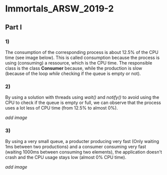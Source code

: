 # Immortals_ARSW_2019-2


## Part I 

### 1)

The consumption of the corresponding process is about 12.5% of the CPU time (see image below). This is called consumption because the process is using (consuming) a ressource, which is the CPU time. The responsible class is the class **Consumer** because, while the production is slow (because of the loop *while* checking if the queue is empty or not).

[](https://i.imgur.com/EdYFPJV.png)


### 2)

By using a solution with threads using *wait()* and *notify()* to avoid using the CPU to check if the queue is empty or full, we can observe that the process uses a lot less of CPU time (from 12.5% to almost 0%).

*add image*

### 3)

By using a very small queue, a producter producing very fast (Only waiting 1ms between two productions) and a consumer consuming very fast (waiting 1000ms between consuming two elements), the application doesn't crash and the CPU usage stays low (almost 0% CPU time).

*add image*

